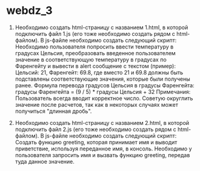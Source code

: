 # webdz_3
1. Необходимо создать html-страницу с названием 1.html, в которой подключить файл 1.js (его тоже необходимо создать рядом с html-файлом). 
   В js-файле необходимо создать следующий скрипт:
   Необходимо пользователя попросить ввести температуру в градусах Цельсия, преобразовать введенное пользователем значение в соответствующую температуру в градусах по      Фаренгейту и вывести в alert сообщение с текстом (пример): Цельсий: 21, Фаренгейт: 69.8, где вместо 21 и 69.8 должны быть подставлены соответствующие значения, 
   которые были получены ранее. Формула перевода градусов Цельсия в градусы Фаренгейта: градусы Фаренгейта = (9 / 5) * градусы Цельсия + 32 
Примечания: 
Пользователь всегда вводит корректное число.
Советую округлить значение после расчетов, так как в некоторых случаях может получиться "длинная дробь".

2. Необходимо создать html-страницу с названием 2.html, в которой подключить файл 2.js (его тоже необходимо создать рядом с html-файлом). 
   В js-файле необходимо создать следующий скрипт:
   Cоздать функцию greeting, которая принимает имя и выводит приветствие, используя переданное имя, в консоль. 
   Необходимо у пользователя запросить имя и вызвать функцию greeting, передав туда данное значение.
